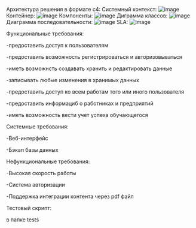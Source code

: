 Архитектура решения в формате c4:
Системный контекст:
![image](https://user-images.githubusercontent.com/55030527/173915646-36f97810-b3f0-47c8-a789-0f427effc987.png)
Контейнер:
![image](https://user-images.githubusercontent.com/55030527/173916111-4d6cf445-350c-4eab-a1e5-f7245bdd0b1f.png)
Компоненты:
![image](https://user-images.githubusercontent.com/55030527/173917090-0497b386-9391-417a-a497-a349c302c2ef.png)
Диграмма классов:
![image](https://user-images.githubusercontent.com/55030527/173919726-dc5d873c-d03b-4a7b-9596-a880db95a7e1.png)
Диаграмма последовательности:
![image](https://user-images.githubusercontent.com/55030527/173920865-2bf88b7f-6eb4-4553-a80d-831d84281810.png)
SLA:
![image](https://user-images.githubusercontent.com/55030527/173922945-ee1002da-bf36-4414-9598-0eb424ae9cb2.png)


Функциональные требования:

-предоставить доступ к пользователям

-предоставить возможность регистрироваться и авторизовываться

-иметь возможнсть создавать хранить и редактировать данные

-записывать любые изменения в хранимых данных

-предоставить доступ ко всем работам того или иного пользователя

-предоставить информациб о работниках и предприятий

-иметь возможность вести учет успеха обучающегося

Системные требования:

-Веб-интерфейс

-Бэкап базы данных 

Нефункциональные требования:

-Высокая скорость работы

-Система авторизации

-Поддержка интеграции контента через pdf файл

Тестовый скрипт:

в папке tests
